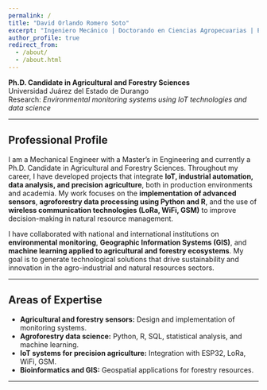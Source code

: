 ```yaml
---
permalink: /
title: "David Orlando Romero Soto"
excerpt: "Ingeniero Mecánico | Doctorando en Ciencias Agropecuarias | Especialista en IoT y Ciencia de Datos"
author_profile: true
redirect_from: 
  - /about/
  - /about.html
---
```


**Ph.D. Candidate in Agricultural and Forestry Sciences**  
Universidad Juárez del Estado de Durango  
Research: *Environmental monitoring systems using IoT technologies and data science*  

---

## **Professional Profile**

I am a Mechanical Engineer with a Master’s in Engineering and currently a Ph.D. Candidate in Agricultural and Forestry Sciences. Throughout my career, I have developed projects that integrate **IoT, industrial automation, data analysis, and precision agriculture**, both in production environments and academia. My work focuses on the **implementation of advanced sensors**, **agroforestry data processing using Python and R**, and the use of **wireless communication technologies (LoRa, WiFi, GSM)** to improve decision-making in natural resource management.  

I have collaborated with national and international institutions on **environmental monitoring**, **Geographic Information Systems (GIS)**, and **machine learning applied to agricultural and forestry ecosystems**. My goal is to generate technological solutions that drive sustainability and innovation in the agro-industrial and natural resources sectors.  

---

## **Areas of Expertise**

- **Agricultural and forestry sensors:** Design and implementation of monitoring systems.  
- **Agroforestry data science:** Python, R, SQL, statistical analysis, and machine learning.  
- **IoT systems for precision agriculture:** Integration with ESP32, LoRa, WiFi, GSM.  
- **Bioinformatics and GIS:** Geospatial applications for forestry resources.  

---
